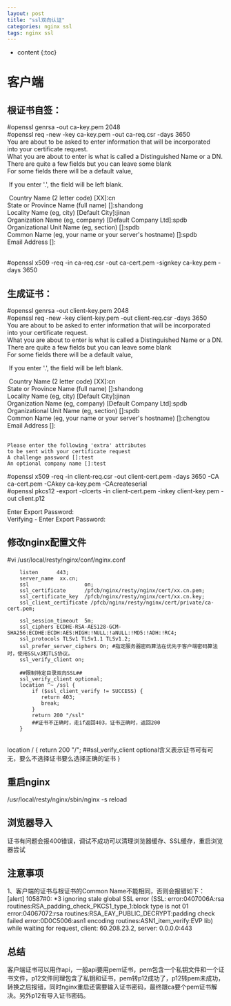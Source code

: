 ```yaml
---
layout: post
title: "ssl双向认证"
categories: nginx ssl
tags: nginx ssl
---
```

* content
{:toc}




# 客户端
## 根证书自签：
#openssl genrsa -out ca-key.pem 2048  
#openssl req -new -key ca-key.pem -out ca-req.csr -days 3650  
    You are about to be asked to enter information that will be incorporated  
    into your certificate request.  
    What you are about to enter is what is called a Distinguished Name or a DN.  
    There are quite a few fields but you can leave some blank  
    For some fields there will be a default value,   

​    If you enter '.', the field will be left blank.   

​    Country Name (2 letter code) [XX]:cn  
​    State or Province Name (full name) []:shandong     
​    Locality Name (eg, city) [Default City]:jinan  
​    Organization Name (eg, company) [Default Company Ltd]:spdb  
​    Organizational Unit Name (eg, section) []:spdb  
​    Common Name (eg, your name or your server's hostname) []:spdb  
​    Email Address []:  
​    

 #openssl x509 -req -in ca-req.csr -out ca-cert.pem -signkey ca-key.pem -days 3650


## 生成证书：
#openssl genrsa -out client-key.pem 2048  
#openssl req -new -key client-key.pem -out client-req.csr -days 3650  
    You are about to be asked to enter information that will be incorporated  
    into your certificate request.  
    What you are about to enter is what is called a Distinguished Name or a DN.  
    There are quite a few fields but you can leave some blank  
    For some fields there will be a default value,       

​    If you enter '.', the field will be left blank.      

​    Country Name (2 letter code) [XX]:cn  
​    State or Province Name (full name) []:shandong     
​    Locality Name (eg, city) [Default City]:jinan  
​    Organization Name (eg, company) [Default Company Ltd]:spdb  
​    Organizational Unit Name (eg, section) []:spdb  
​    Common Name (eg, your name or your server's hostname) []:chengtou  
​    Email Address []:  
​    

    Please enter the following 'extra' attributes
    to be sent with your certificate request
    A challenge password []:test
    An optional company name []:test

#openssl x509 -req -in client-req.csr -out client-cert.pem -days 3650 -CA ca-cert.pem  -CAkey ca-key.pem -CAcreateserial  
#openssl pkcs12 -export -clcerts -in client-cert.pem -inkey client-key.pem -out client.p12     

Enter Export Password:  
Verifying - Enter Export Password:  



## 修改nginx配置文件
#vi /usr/local/resty/nginx/conf/nginx.conf

        listen      443; 
        server_name  xx.cn;
        ssl                  on;
        ssl_certificate      /pfcb/nginx/resty/nginx/cert/xx.cn.pem;
        ssl_certificate_key  /pfcb/nginx/resty/nginx/cert/xx.cn.key;
        ssl_client_certificate /pfcb/nginx/resty/nginx/cert/private/ca-cert.pem;
    
        ssl_session_timeout  5m;
        ssl_ciphers ECDHE-RSA-AES128-GCM-SHA256:ECDHE:ECDH:AES:HIGH:!NULL:!aNULL:!MD5:!ADH:!RC4;
        ssl_protocols TLSv1 TLSv1.1 TLSv1.2;
        ssl_prefer_server_ciphers On; #指定服务器密码算法在优先于客户端密码算法时，使用SSLv3和TLS协议。
        ssl_verify_client on;
        
        ##限制特定目录双向SSL##
        ssl_verify_client optional;
        location ^~ /ssl {
            if ($ssl_client_verify != SUCCESS) {
               return 403;
               break;
            }
            return 200 "/ssl"
            ##证书不正确时，走if返回403，证书正确时，返回200
        }


​        
        location  / {
            return 200 "/";
            ##ssl_verify_client optional含义表示证书可有可无，要么不选择证书要么选择正确的证书
        }


## 重启nginx  
/usr/local/resty/nginx/sbin/nginx -s reload  
## 浏览器导入
证书有问题会报400错误，调试不成功可以清理浏览器缓存、SSL缓存，重启浏览器尝试
## 注意事项
1、客户端的证书与根证书的Common Name不能相同，否则会报错如下：  
[alert] 10587#0: *3 ignoring stale global SSL error (SSL: error:0407006A:rsa      routines:RSA_padding_check_PKCS1_type_1:block type is not 01 error:04067072:rsa     routines:RSA_EAY_PUBLIC_DECRYPT:padding check failed error:0D0C5006:asn1 encoding     routines:ASN1_item_verify:EVP lib) while waiting for request, client: 60.208.23.2, server: 0.0.0.0:443  

 

## 总结

客户端证书可以用作api，一般api要用pem证书，pem包含一个私钥文件和一个证书文件，p12文件同理包含了私钥和证书，pem转p12成功了，p12转pem未成功，转换之后报错，同时nginx重启还需要输入证书密码，最终跟ca要个pem证书解决。另外p12有导入证书密码。